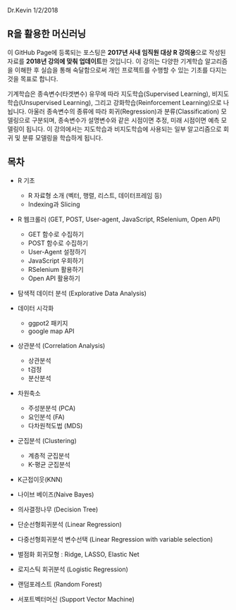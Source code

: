 Dr.Kevin
1/2/2018

R을 활용한 머신러닝
-------------------

이 GitHub Page에 등록되는 포스팅은 **2017년 사내 임직원 대상 R 강의용**으로 작성된 자료를 **2018년 강의에 맞춰 업데이트**한 것입니다. 이 강의는 다양한 기계학습 알고리즘을 이해한 후 실습을 통해 숙달함으로써 개인 프로젝트를 수행할 수 있는 기초를 다지는 것을 목표로 합니다.

기계학습은 종속변수(타겟변수) 유무에 따라 지도학습(Supervised Learning), 비지도학습(Unsupervised Learning), 그리고 강화학습(Reinforcement Learning)으로 나뉩니다. 아울러 종속변수의 종류에 따라 회귀(Regression)과 분류(Classification) 모델링으로 구분되며, 종속변수가 설명변수와 같은 시점이면 추정, 미래 시점이면 예측 모델링이 됩니다. 이 강의에서는 지도학습과 비지도학습에 사용되는 일부 알고리즘으로 회귀 및 분류 모델링을 학습하게 됩니다.

목차
----

-   R 기초
    -   R 자료형 소개 (벡터, 행렬, 리스트, 데이터프레임 등)
    -   Indexing과 Slicing
-   R 웹크롤러 (GET, POST, User-agent, JavaScript, RSelenium, Open API)
    -   GET 함수로 수집하기
    -   POST 함수로 수집하기
    -   User-Agent 설정하기
    -   JavaScript 우회하기
    -   RSelenium 활용하기
    -   Open API 활용하기
-   탐색적 데이터 분석 (Explorative Data Analysis)

-   데이터 시각화
    -   ggpot2 패키지
    -   google map API
-   상관분석 (Correlation Analysis)
    -   상관분석
    -   t검정
    -   분산분석
-   차원축소
    -   주성분분석 (PCA)
    -   요인분석 (FA)
    -   다차원척도법 (MDS)
-   군집분석 (Clustering)
    -   계층적 군집분석
    -   K-평균 군집분석
-   K근접이웃(KNN)

-   나이브 베이즈(Naive Bayes)

-   의사결정나무 (Decision Tree)

-   단순선형회귀분석 (Linear Regression)

-   다중선형회귀분석 변수선택 (Linear Regression with variable selection)

-   벌점화 회귀모형 : Ridge, LASSO, Elastic Net

-   로지스틱 회귀분석 (Logistic Regression)

-   랜덤포레스트 (Random Forest)

-   서포트벡터머신 (Support Vector Machine)
